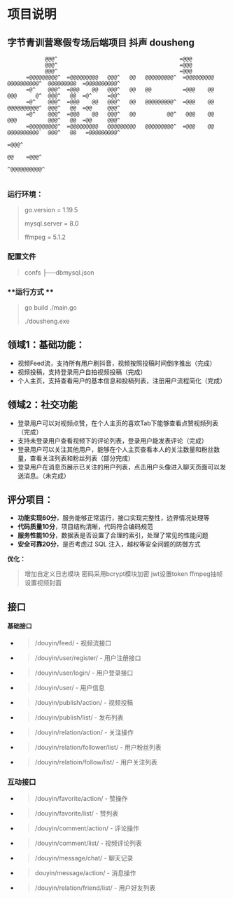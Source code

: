 # **项目说明**
## **字节青训营寒假专场后端项目 抖声 dousheng**
                                                                                                                                             
                                                                                                                                             
                                                                                                                                             
                                                                                                                                             
                                                                                                                                             
```                                                                                                                                    
            @@@^                                       =@@@                                                                            
            @@@^                                       =@@@                                                                            
            @@@^                                       =@@@                                  
      =@@@@@@@@@^  =@@@@@@@@@   @@@^   @@   @@@@@@@@@^  =@@@@@@@@@   @@@@@@@@@@^  @@@@@@@@@  =@@@@@@@@@@^                               
      =@^    @@@^  =@@@    @@   @@@^   @@   @@          =@@@    @@   @@@      @^  @@@^   @@  =@^     =@@^                                
      =@^    @@@^  =@@@    @@   @@@^   @@   @@@@@@@@@^  =@@@    @@   @@@@@@@@@@^  @@@^   @@  =@@     @@@^  
      =@^    @@@^  =@@@    @@   @@@^   @@          @@^   @@@    @@   @@@          @@@^   @@  =@@     @@@^
      =@@@@@@@@@^  =@@@@@@@@@   @@@@@@@@@   @@@@@@@@@^  =@@@    @@   @@@@@@@@@@`  @@@^   @@   =@@@@@@@@@^                               
                                                                                                    =@@@^
                                                                                              @@    =@@@^                                
                                                                                             ^@@@@@@@@@@^                                
                                                                                                                                                                
```                                                                                                                     
### **运行环境**：

>go.version = 1.19.5
>
>mysql.server = 8.0
>
>ffmpeg = 5.1.2

### **配置文件**
> confs
>  ├──dbmysql.json


### **运行方式 **
> go build ./main.go
>
> ./dousheng.exe

## **领域1：基础功能：**
- 视频Feed流，支持所有用户刷抖音，视频按照投稿时间倒序推出（完成）
- 视频投稿，支持登录用户自拍视频投稿（完成）
-  个人主页，支持查看用户的基本信息和投稿列表，注册用户流程简化（完成）
## **领域2：社交功能**
- 登录用户可以对视频点赞，在个人主页的喜欢Tab下能够查看点赞视频列表（完成）
- 支持未登录用户查看视频下的评论列表，登录用户能发表评论（完成）
- 登录用户可以关注其他用户，能够在个人主页查看本人的关注数量和粉丝数量，查看关注列表和粉丝列表（部分完成）
- 登录用户在消息页展示已关注的用户列表，点击用户头像进入聊天页面可以发送消息。（未完成）

## **评分项目**：
- **功能实现60分**，服务能够正常运行，接口实现完整性，边界情况处理等
- **代码质量10分**，项目结构清晰，代码符合编码规范
- **服务性能10分**，数据表是否设置了合理的索引，处理了常见的性能问题
- **安全可靠20分**，是否考虑过 SQL 注入，越权等安全问题的防御方式




**优化：**
> 增加自定义日志模块
> 密码采用bcrypt模块加密
> jwt设置token
> ffmpeg抽帧设置视频封面









## **接口**
#### **基础接口**
- >/douyin/feed/ - 视频流接口
- >/douyin/user/register/ - 用户注册接口
- > /douyin/user/login/ - 用户登录接口
- >/douyin/user/ - 用户信息
- >/douyin/publish/action/ - 视频投稿
- >/douyin/publish/list/ - 发布列表
- >/douyin/relation/action/ - 关注操作
- >/douyin/relation/follower/list/ - 用户粉丝列表
- >/douyin/relatioin/follow/list/ - 用户关注列表

###  **互动接口**
- >/douyin/favorite/action/ - 赞操作
- >/douyin/favorite/list/ - 赞列表
- >/douyin/comment/action/ - 评论操作
- >/douyin/comment/list/ - 视频评论列表
- >/douyin/message/chat/ - 聊天记录
- >douyin/message/action/ - 消息操作
- >/douyin/relation/friend/list/ - 用户好友列表
